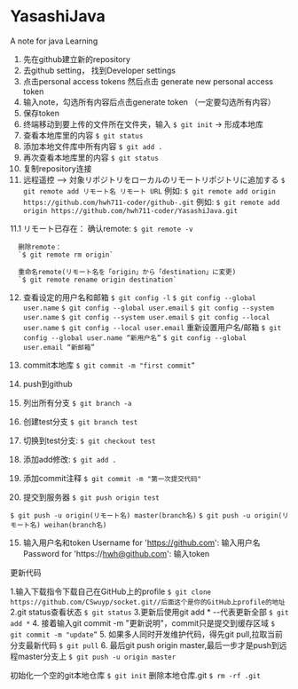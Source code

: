 # YasashiJava
A note for java Learning


1. 先在github建立新的repository
2. 去github setting， 找到Developer settings
3. 点击personal access tokens 然后点击 generate new personal access token
4. 输入note，勾选所有内容后点击generate token （一定要勾选所有内容）
5. 保存token
6. 终端移动到要上传的文件所在文件夹，输入
`$ git init` 	-> 形成本地库
7. 查看本地库里的内容
`$ git status`
8. 添加本地文件库中所有内容
`$ git add .`
9. 再次查看本地库里的内容
`$ git status`
10. 复制repository连接
11. 远程遥控 —> 対象リポジトリをローカルのリモートリポジトリに追加する
`$ git remote add リモート名 リモート URL`
例如: `$ git remote add origin https://github.com/hwh711-coder/github-.git`
例如: `$ git remote add origin https://github.com/hwh711-coder/YasashiJava.git `

 11.1 リモート已存在：
      确认remote:
       `$ git remote -v`

      删除remote：
      `$ git remote rm origin`

      重命名remote(リモート名を「origin」から「destination」に変更)
      `$ git remote rename origin destination`


12. 查看设定的用户名和邮箱
`$ git config -l`
`$ git config --global user.name`
`$ git config --global user.email`
`$ git config --system user.name`
`$ git config --system user.email`
`$ git config --local user.name`
`$ git config --local user.email`
重新设置用户名/邮箱
`$ git config --global user.name “新用户名”`
`$ git config --global user.email “新邮箱”`

13. commit本地库
`$ git commit -m "first commit”`

14. push到github
1. 列出所有分支 `$ git branch -a`
2. 创建test分支 `$ git branch test`
3. 切换到test分支: `$ git checkout test`
4. 添加add修改: `$ git add .`
5. 添加commit注释 `$ git commit -m "第一次提交代码"`
6. 提交到服务器 `$ git push origin test`

`$ git push -u origin(リモート名) master(branch名)`
`$ git push -u origin(リモート名) weihan(branch名)`

15. 输入用户名和token
Username for 'https://github.com': 输入用户名
Password for 'https://hwh@github.com': 输入token


更新代码

1.输入下载指令下载自己在GitHub上的profile
`$ git clone https://github.com/CSwuyp/socket.git//后面这个是你的GitHub上profile的地址`
2.git status查看状态
`$ git status`
3.更新后使用git add * --代表更新全部
`$ git add *`
4. 接着输入git commit -m "更新说明"，commit只是提交到缓存区域
`$ git commit -m "update”`
5. 如果多人同时开发维护代码，得先git pull,拉取当前分支最新代码
`$ git pull`
6. 最后git push origin master,最后一步才是push到远程master分支上
`$ git push -u origin master`


初始化一个空的git本地仓库
`$ git init`
删除本地仓库.git
`$ rm -rf .git`

